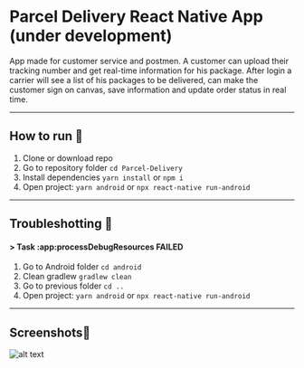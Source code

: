 # Parcel Delivery React Native App (under development)

App made for customer service and postmen.
A customer can upload their tracking number and get real-time information for his package.
After login a carrier will see a list of his packages to be delivered, can make the customer sign on canvas, save information and update order status in real time.

---

## How to run 🚀
1) Clone or download repo
2) Go to repository folder `cd Parcel-Delivery`
3) Install dependencies `yarn install` or `npm i`
4) Open project: `yarn android` or  `npx react-native run-android`

---

## Troubleshotting 🚨
#### > Task :app:processDebugResources FAILED

1) Go to Android folder `cd android`
2) Clean gradlew `gradlew clean`
3) Go to previous folder `cd ..`
4) Open project: `yarn android` or  `npx react-native run-android`

---

## Screenshots📸
![alt text](https://github.com/RodrigoVila/Parcel-Delivery/blob/master/assets/caps.png?raw=true)


